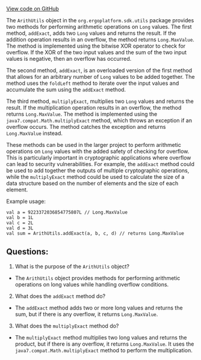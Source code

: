 [View code on GitHub](sigmastate-interpreterhttps://github.com/ScorexFoundation/sigmastate-interpreter/sdk/shared/src/main/scala/org/ergoplatform/sdk/utils/ArithUtils.scala)

The `ArithUtils` object in the `org.ergoplatform.sdk.utils` package provides two methods for performing arithmetic operations on `Long` values. The first method, `addExact`, adds two `Long` values and returns the result. If the addition operation results in an overflow, the method returns `Long.MaxValue`. The method is implemented using the bitwise XOR operator to check for overflow. If the XOR of the two input values and the sum of the two input values is negative, then an overflow has occurred.

The second method, `addExact`, is an overloaded version of the first method that allows for an arbitrary number of `Long` values to be added together. The method uses the `foldLeft` method to iterate over the input values and accumulate the sum using the `addExact` method.

The third method, `multiplyExact`, multiplies two `Long` values and returns the result. If the multiplication operation results in an overflow, the method returns `Long.MaxValue`. The method is implemented using the `java7.compat.Math.multiplyExact` method, which throws an exception if an overflow occurs. The method catches the exception and returns `Long.MaxValue` instead.

These methods can be used in the larger project to perform arithmetic operations on `Long` values with the added safety of checking for overflow. This is particularly important in cryptographic applications where overflow can lead to security vulnerabilities. For example, the `addExact` method could be used to add together the outputs of multiple cryptographic operations, while the `multiplyExact` method could be used to calculate the size of a data structure based on the number of elements and the size of each element. 

Example usage:

```
val a = 9223372036854775807L // Long.MaxValue
val b = 1L
val c = 2L
val d = 3L
val sum = ArithUtils.addExact(a, b, c, d) // returns Long.MaxValue
```
## Questions: 
 1. What is the purpose of the `ArithUtils` object?
- The `ArithUtils` object provides methods for performing arithmetic operations on long values while handling overflow conditions.

2. What does the `addExact` method do?
- The `addExact` method adds two or more long values and returns the sum, but if there is any overflow, it returns `Long.MaxValue`.

3. What does the `multiplyExact` method do?
- The `multiplyExact` method multiplies two long values and returns the product, but if there is any overflow, it returns `Long.MaxValue`. It uses the `java7.compat.Math.multiplyExact` method to perform the multiplication.